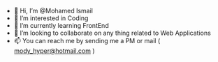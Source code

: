 - 👋 Hi, I’m @Mohamed Ismail
- 👀 I’m interested in Coding
- 🌱 I’m currently learning FrontEnd 
- 💞️ I’m looking to collaborate on any thing related to Web Applications
- 📫 You can reach me by sending me a PM or mail ( mody_hyper@hotmail.com )

<!---
modyhyper/modyhyper is a ✨ special ✨ repository because its `README.md` (this file) appears on your GitHub profile.
You can click the Preview link to take a look at your changes.
--->
